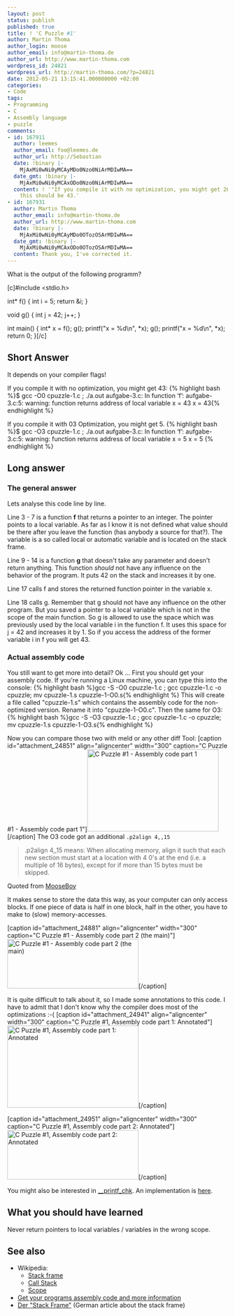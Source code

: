 ```yaml
---
layout: post
status: publish
published: true
title: ! 'C Puzzle #1'
author: Martin Thoma
author_login: moose
author_email: info@martin-thoma.de
author_url: http://www.martin-thoma.com
wordpress_id: 24821
wordpress_url: http://martin-thoma.com/?p=24821
date: 2012-05-21 13:15:41.000000000 +02:00
categories:
- Code
tags:
- Programming
- C
- Assembly language
- puzzle
comments:
- id: 167911
  author: leemes
  author_email: foo@leemes.de
  author_url: http://Sebastian
  date: !binary |-
    MjAxMi0wNi0yMCAyMDo0Nzo0NiArMDIwMA==
  date_gmt: !binary |-
    MjAxMi0wNi0yMCAxODo0Nzo0NiArMDIwMA==
  content: ! '"If you compile it with no optimization, you might get 26:" <-- I think
    this should be 43.'
- id: 167931
  author: Martin Thoma
  author_email: info@martin-thoma.de
  author_url: http://www.martin-thoma.com
  date: !binary |-
    MjAxMi0wNi0yMCAyMDo0OTozOSArMDIwMA==
  date_gmt: !binary |-
    MjAxMi0wNi0yMCAxODo0OTozOSArMDIwMA==
  content: Thank you, I've corrected it.
---
```

What is the output of the following programm?

[c]#include <stdio.h>

int* f()
{
    int i = 5;
    return &amp;i;
}

void g()
{
    int j = 42;
    j++;
}

int main()
{
    int* x = f();
    g();
    printf("x = %d\n", *x);
    g();
    printf("x = %d\n", *x);
    return 0;
}[/c]

<h2>Short Answer</h2>
It depends on your compiler flags!

If you compile it with no optimization, you might get 43:
{% highlight bash %}$ gcc -O0 cpuzzle-1.c ; ./a.out 
aufgabe-3.c: In function &lsquo;f&rsquo;:
aufgabe-3.c:5: warning: function returns address of local variable
x = 43
x = 43{% endhighlight %}

If you compile it with 03 Optimization, you might get 5.
{% highlight bash %}$ gcc -O3 cpuzzle-1.c ; ./a.out 
aufgabe-3.c: In function &lsquo;f&rsquo;:
aufgabe-3.c:5: warning: function returns address of local variable
x = 5
x = 5
{% endhighlight %}

<h2>Long answer</h2>
<h3>The general answer</h3>
Lets analyse this code line by line.

Line 3 - 7 is a function <strong>f</strong> that returns a pointer to an integer. The pointer points to a local variable. As far as I know it is not defined what value should be there after you leave the function (has anybody a source for that?). 
The variable is a so called local or automatic variable and is located on the stack frame.

Line 9 - 14 is a function <strong>g</strong> that doesn't take any parameter and doesn't return anything. This function <em>should</em> not have any influence on the behavior of the program. It puts 42 on the stack and increases it by one.

Line 17 calls f and stores the returned function pointer in the variable x.

Line 18 calls g. Remember that g should not have any influence on the other program. But you saved a pointer to a local variable which is not in the scope of the main function. So g is allowed to use the space which was previously used by the local variable i in the function f. It uses this space for j = 42 and increases it by 1. So if you access the address of the former variable i in f you will get 43.

<h3>Actual assembly code</h3>
You still want to get more into detail? Ok ...
First you should get your assembly code. If you're running a Linux machine, you can type this into the console:
{% highlight bash %}gcc -S -O0 cpuzzle-1.c ; gcc cpuzzle-1.c -o cpuzzle; mv cpuzzle-1.s cpuzzle-1-O0.s{% endhighlight %}
This will create a file called "cpuzzle-1.s" which contains the assembly code for the non-optimized version. Rename it into "cpuzzle-1-O0.c". Then the same for O3:
{% highlight bash %}gcc -S -O3 cpuzzle-1.c ; gcc cpuzzle-1.c -o cpuzzle; mv cpuzzle-1.s cpuzzle-1-O3.s{% endhighlight %}

Now you can compare those two with meld or any other diff Tool:
[caption id="attachment_24851" align="aligncenter" width="300" caption="C Puzzle #1 - Assembly code part 1"]<a href="http://martin-thoma.com/wp-content/uploads/2012/05/c-puzzle-1.1-meld.png"><img src="http://martin-thoma.com/wp-content/uploads/2012/05/c-puzzle-1.1-meld-300x188.png" alt="C Puzzle #1 - Assembly code part 1" title="C Puzzle #1 - Assembly code part 1" width="300" height="188" class="size-medium wp-image-24851" /></a>[/caption]
The O3 code got an additional <code>.p2align 4,,15</code>


<blockquote>.p2align 4,,15 means:
When allocating memory, align it such that each new section must start at a location with 4 0's at the end (i.e. a multiple of 16 bytes), except for if more than 15 bytes must be skipped.</blockquote>
<span class="quote-source">Quoted from <a href="http://answers.yahoo.com/question/index?qid=20100414222831AAxKaHs">MooseBoy</a></span>

It makes sense to store the data this way, as your computer can only access blocks. If one piece of data is half in one block, half in the other, you have to make to (slow) memory-accesses.

[caption id="attachment_24881" align="aligncenter" width="300" caption="C Puzzle #1 - Assembly code part 2 (the main)"]<a href="http://martin-thoma.com/wp-content/uploads/2012/05/c-puzzle-1.2-meld.png"><img src="http://martin-thoma.com/wp-content/uploads/2012/05/c-puzzle-1.2-meld-300x113.png" alt="C Puzzle #1 - Assembly code part 2 (the main)" title="C Puzzle #1 - Assembly code part 2 (the main)" width="300" height="113" class="size-medium wp-image-24881" /></a>[/caption]

It is quite difficult to talk about it, so I made some annotations to this code. I have to admit that I don't know why the compiler does most of the optimizations :-(
[caption id="attachment_24941" align="aligncenter" width="300" caption="C Puzzle #1, Assembly code part 1: Annotated"]<a href="http://martin-thoma.com/wp-content/uploads/2012/05/c-puzzle-1.1-meld-annotated.png"><img src="http://martin-thoma.com/wp-content/uploads/2012/05/c-puzzle-1.1-meld-annotated-300x188.png" alt="C Puzzle #1, Assembly code part 1: Annotated" title="C Puzzle #1, Assembly code part 1: Annotated" width="300" height="188" class="size-medium wp-image-24941" /></a>[/caption]

[caption id="attachment_24951" align="aligncenter" width="300" caption="C Puzzle #1, Assembly code part 2: Annotated"]<a href="http://martin-thoma.com/wp-content/uploads/2012/05/c-puzzle-1.2-meld-annotated.png"><img src="http://martin-thoma.com/wp-content/uploads/2012/05/c-puzzle-1.2-meld-annotated-300x113.png" alt="C Puzzle #1, Assembly code part 2: Annotated" title="C Puzzle #1, Assembly code part 2: Annotated" width="300" height="113" class="size-medium wp-image-24951" /></a>[/caption]

You might also be interested in <a href="http://refspecs.linuxbase.org/LSB_4.0.0/LSB-Core-generic/LSB-Core-generic/libc---printf-chk-1.html">__printf_chk</a>. An implementation is <a href="http://www.ic.unicamp.br/~islene/2s2008-mo806/libc/debug/printf_chk.c">here</a>.

<h2>What you should have learned</h2>
Never return pointers to local variables / variables in the wrong scope.

<h2>See also</h2>
<ul>
  <li>Wikipedia:
    <ul>
    <li><a href="http://en.wikipedia.org/wiki/Stack_frame#Structure">Stack frame</a></li>
    <li><a href="http://en.wikipedia.org/wiki/Call_stack">Call Stack</a></li>
    <li><a href="http://en.wikipedia.org/wiki/Scope_(computer_science)">Scope</a></li>
    </ul>
  </li>
  <li><a href="http://martin-thoma.com/get-your-programs-assembly-code-and-more-information/" title="Get your programs assembly code and more information">Get your programs assembly code and more information</a></li>
  <li><a href="http://www.a-m-i.de/tips/stack/stack.php">Der "Stack Frame"</a> (German article about the stack frame)</li>
</ul>
